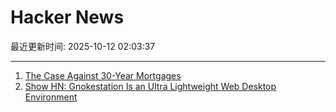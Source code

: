 # Hacker News

最近更新时间: 2025-10-12 02:03:37

--- 
1. [The Case Against 30-Year Mortgages](https://www.wsj.com/opinion/the-case-against-30-year-mortgages-0cbd6d56) 
2. [Show HN: Gnokestation Is an Ultra Lightweight Web Desktop Environment](https://gnokestation.netlify.app) 
